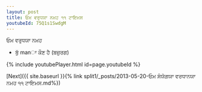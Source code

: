 ```yaml
---
layout: post
title: ਓਮ ਵਰੁਧਯਾ ਨਮਹ ੧੧ ਟਾਇਮਸ
youtubeId: 75Q1s1SwdgM
---
```

 
 
 ਓਮ ਵਰੁਧਯਾ ਨਮਹ  
 
 -  ਬੁੱ manਾ ਕੌਣ ਹੈ (ਬਜ਼ੁਰਗ) 
 
  
 
  
 
 
 
 
 
 


{% include youtubePlayer.html id=page.youtubeId %}
 
[Next]({{ site.baseurl }}{% link  split1/_posts/2013-05-20-ਓਮ ਸੰਯੋਗਯਾ ਵਰਧਾਨਯਾ ਨਮਹ ੧੧ ਟਾਇਮਸ.md%})
 
